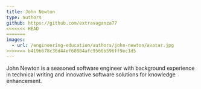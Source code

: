 ```yaml
---
title: John Newton
type: authors
github: https://github.com/extravaganza77
<<<<<<< HEAD
=======
images:
  - url: /engineering-education/authors/john-newton/avatar.jpg 
>>>>>>> b419b678c36d44ef68084afc9560b596ff9ec1d5
---
```

John Newton is a seasoned software engineer with background experience in technical writing and innovative software solutions for knowledge enhancement.
